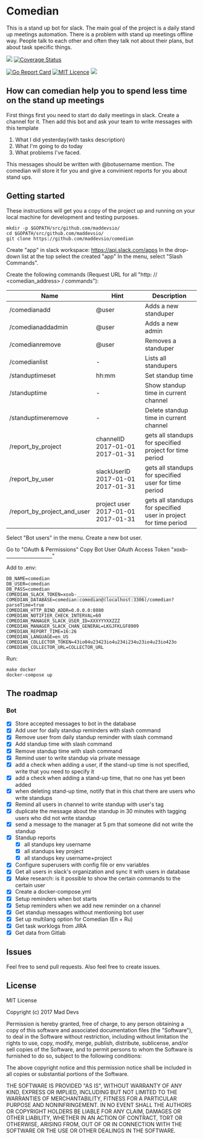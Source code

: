 # Comedian

This is a stand up bot for slack. 
The main goal of the project is a daily stand up meetings automation. There is a problem with stand up meetings offline way. People talk to each other and often they talk not about their plans, but about task specific things.

![](https://travis-ci.org/maddevsio/comedian.svg?branch=master)
[![Coverage Status](https://coveralls.io/repos/github/maddevsio/comedian/badge.svg)](https://coveralls.io/github/maddevsio/comedian)

[![Go Report Card](https://goreportcard.com/badge/github.com/maddevsio/comedian)](https://goreportcard.com/report/github.com/maddevsio/comedian)
[![MIT Licence](https://badges.frapsoft.com/os/mit/mit.svg?v=103)](https://opensource.org/licenses/mit-license.php)
[![](https://godoc.org/github.com/maddevsio/comedian?status.svg)](https://godoc.org/github.com/maddevsio/comedian)

## How can comedian help you to spend less time on the stand up meetings

First things first you need to start do daily meetings in slack. Create a channel for it. Then add this bot and ask your team to write messages with this template

1. What I did yesterday(with tasks description)
2. What I'm going to do today
3. What problems I've faced.

This messages should be written with @botusername mention. The comedian will store it for you and give a convinient reports for you about stand ups.

## Getting started

These instructions will get you a copy of the project up and running on your local machine for development and testing purposes. 
```
mkdir -p $GOPATH/src/github.com/maddevsio/
cd $GOPATH/src/github.com/maddevsio/
git clone https://github.com/maddevsio/comedian
```

Create "app" in slack workspace: https://api.slack.com/apps
In the drop-down list at the top select the created "app"
In the menu, select "Slash Commands".

Create the following commands (Request URL for all "http: // <comedian_address> / commands"):

| Name | Hint | Description |
| --- | --- | --- |
| /comedianadd | @user | Adds a new standuper |
| /comedianaddadmin | @user | Adds a new admin |
| /comedianremove | @user | Removes a standuper |
| /comedianlist | - | Lists all standupers |
| /standuptimeset | hh:mm | Set standup time |
| /standuptime | - | Show standup time in current channel |
| /standuptimeremove | - | Delete standup time in current channel |
| /report_by_project | channelID 2017-01-01 2017-01-31 | gets all standups for specified project for time period |
| /report_by_user | slackUserID 2017-01-01 2017-01-31 | gets all standups for specified user for time period |
| /report_by_project_and_user | project user 2017-01-01 2017-01-31 | gets all standups for specified user in project for time period |

Select "Bot users" in the menu.
Create a new bot user.

Go to "OAuth & Permissions"
Copy Bot User OAuth Access Token
"xoxb-___________________"

Add to .env:

```
DB_NAME=comedian
DB_USER=comedian
DB_PASS=comedian
COMEDIAN_SLACK_TOKEN=xoxb-__________________________
COMEDIAN_DATABASE=comedian:comedian@(localhost:3306)/comedian?parseTime=true
COMEDIAN_HTTP_BIND_ADDR=0.0.0.0:8080
COMEDIAN_NOTIFIER_CHECK_INTERVAL=60
COMEDIAN_MANAGER_SLACK_USER_ID=XXXYYYXXZZZ
COMEDIAN_MANAGER_SLACK_CHAN_GENERAL=LKGJFKLGF8909
COMEDIAN_REPORT_TIME=16:26
COMEDIAN_LANGUAGE=en_US
COMEDIAN_COLLECTOR_TOKEN=43io04u23423io4u234i234u23io4u23io423o
COMEDIAN_COLLECTOR_URL=COLLECTOR_URL
```

Run:
```
make docker
docker-compose up
```


## The roadmap

### Bot
- [x] Store accepted messages to bot in the database
- [x] Add user for daily standup reminders with slash command
- [x] Remove user from daily standup reminder with slash command
- [x] Add standup time with slash command
- [x] Remove standup time with slash command
- [x] Remind user to write standup via private message 
- [x] add a check when adding a user, if the stand-up time is not specified, write that you need to specify it 
- [x] add a check when adding a stand-up time, that no one has yet been added 
- [x] when deleting stand-up time, notify that in this chat there are users who write standups 
- [x] Remind all users in channel to write standup with user's tag
- [x] duplicate the message about the standup in 30 minutes with tagging users who did not write standup
- [x] send a message to the manager at 5 pm that someone did not write the standup 
- [x] Standup reports
	- [x] all standups key username
	- [x] all standups key project
	- [x] all standups key username+project
- [x] Configure superusers with config file or env variables
- [x] Get all users in slack's organization and sync it with users in database
- [x] Make research: is it possible to show the certain commands to the certain user
- [x] Create a docker-compose.yml
- [x] Setup reminders when bot starts
- [x] Setup reminders when we add new reminder on a channel
- [x] Get standup messages without mentioning bot user
- [x] Set up multilang option for Comedian (En + Ru)
- [x] Get task worklogs from JIRA
- [x] Get data from Gitlab

## Issues

Feel free to send pull requests. Also feel free to create issues.

## License

MIT License

Copyright (c) 2017 Mad Devs

Permission is hereby granted, free of charge, to any person obtaining a copy of this software and associated documentation files (the "Software"), to deal in the Software without restriction, including without limitation the rights to use, copy, modify, merge, publish, distribute, sublicense, and/or sell copies of the Software, and to permit persons to whom the Software is furnished to do so, subject to the following conditions:

The above copyright notice and this permission notice shall be included in all copies or substantial portions of the Software.

THE SOFTWARE IS PROVIDED "AS IS", WITHOUT WARRANTY OF ANY KIND, EXPRESS OR IMPLIED, INCLUDING BUT NOT LIMITED TO THE WARRANTIES OF MERCHANTABILITY, FITNESS FOR A PARTICULAR PURPOSE AND NONINFRINGEMENT. IN NO EVENT SHALL THE AUTHORS OR COPYRIGHT HOLDERS BE LIABLE FOR ANY CLAIM, DAMAGES OR OTHER LIABILITY, WHETHER IN AN ACTION OF CONTRACT, TORT OR OTHERWISE, ARISING FROM, OUT OF OR IN CONNECTION WITH THE SOFTWARE OR THE USE OR OTHER DEALINGS IN THE SOFTWARE.
